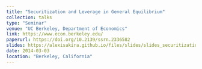 ```yaml
---
title: "Securitization and Leverage in General Equilibrium"
collection: talks
type: "Seminar"
venue: "UC Berkeley, Department of Economics"
link: https://www.econ.berkeley.edu/
paperurl: https://doi.org/10.2139/ssrn.2336582
slides: https://alexisakira.github.io/files/slides/slides_securitization.pdf
date: 2014-03-03
location: "Berkeley, California"
---
```

